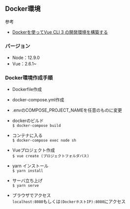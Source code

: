## Docker環境
参考
- [Dockerを使ってVue CLI 3 の開発環境を構築する](https://qiita.com/satokibi/items/189945f984e5e53117ea)

### バージョン
- Node：12.9.0
- Vue：2.6.1~

### Docker環境作成手順
- Dockerfile作成

- docker-compose.yml作成

- .envのCOMPOSE_PROJECT_NAMEを任意のものに変更

- dockerのビルド  
`$ docker-compose build`

- コンテナに入る  
`$ docker-compose exec node sh`

- Vueプロジェクト作成  
`$ vue create (プロジェクトフォルダパス)`

- yarn インストール  
`$ yarn install`

- サーバ立ち上げ  
`$ yarn serve`

- ブラウザでアクセス  
`localhost:8080`もしくは`(DockerホストIP):8080`にアクセス

